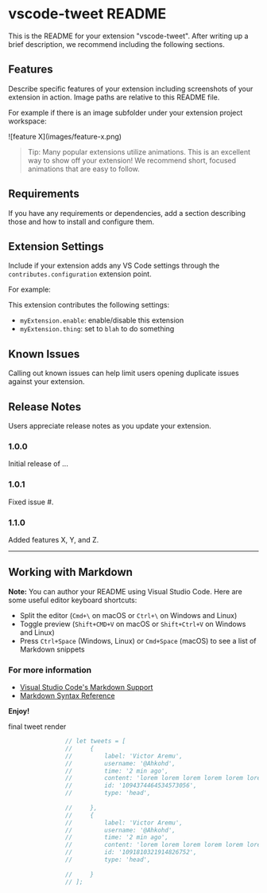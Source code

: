 # vscode-tweet README

This is the README for your extension "vscode-tweet". After writing up a brief description, we recommend including the following sections.

## Features

Describe specific features of your extension including screenshots of your extension in action. Image paths are relative to this README file.

For example if there is an image subfolder under your extension project workspace:

\!\[feature X\]\(images/feature-x.png\)

> Tip: Many popular extensions utilize animations. This is an excellent way to show off your extension! We recommend short, focused animations that are easy to follow.

## Requirements

If you have any requirements or dependencies, add a section describing those and how to install and configure them.

## Extension Settings

Include if your extension adds any VS Code settings through the `contributes.configuration` extension point.

For example:

This extension contributes the following settings:

* `myExtension.enable`: enable/disable this extension
* `myExtension.thing`: set to `blah` to do something

## Known Issues

Calling out known issues can help limit users opening duplicate issues against your extension.

## Release Notes

Users appreciate release notes as you update your extension.

### 1.0.0

Initial release of ...

### 1.0.1

Fixed issue #.

### 1.1.0

Added features X, Y, and Z.

-----------------------------------------------------------------------------------------------------------

## Working with Markdown

**Note:** You can author your README using Visual Studio Code.  Here are some useful editor keyboard shortcuts:

* Split the editor (`Cmd+\` on macOS or `Ctrl+\` on Windows and Linux)
* Toggle preview (`Shift+CMD+V` on macOS or `Shift+Ctrl+V` on Windows and Linux)
* Press `Ctrl+Space` (Windows, Linux) or `Cmd+Space` (macOS) to see a list of Markdown snippets

### For more information

* [Visual Studio Code's Markdown Support](http://code.visualstudio.com/docs/languages/markdown)
* [Markdown Syntax Reference](https://help.github.com/articles/markdown-basics/)

**Enjoy!**

final tweet render
```js
                // let tweets = [
                //     {
                //         label: 'Victor Aremu',
                //         username: '@Ahkohd',
                //         time: '2 min ago',
                //         content: 'lorem lorem lorem lorem lorem lorem lorem  lorem lorem lorem lorem lorem lorem \n💬 (15)    ❤️ (10)    🔁 (2)',
                //         id: '1094374464534573056',
                //         type: 'head',
                
                //     },
                //     {
                //         label: 'Victor Aremu',
                //         username: '@Ahkohd',
                //         time: '2 min ago',
                //         content: 'lorem lorem lorem lorem lorem lorem lorem\n lorem lorem lorem lorem lorem lorem \n💬 (15)    ❤️ (10)    🔁 (2)  ',
                //         id: '1091810321914826752',
                //         type: 'head',
            
                //     }
                // ];
```